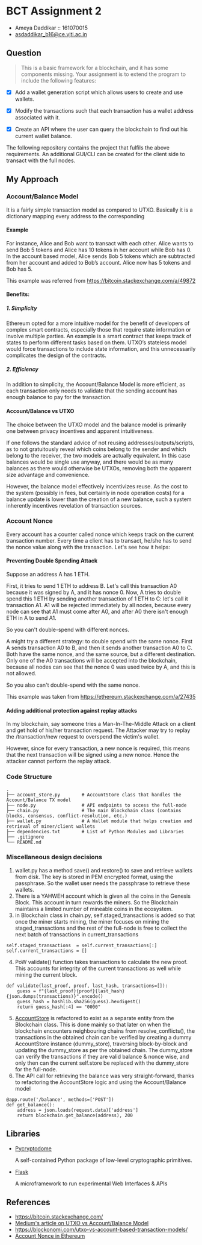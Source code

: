 # BCT Assignment 2
- Ameya Daddikar :: 161070015
- asdaddikar_b16@ce.vjti.ac.in

## Question
>This is a basic framework for a blockchain, and it has some components missing.
Your assignment is to extend the program to include the following features:

- [x] Add a wallet generation script which allows users to create and use wallets.
- [x] Modify the transactions such that each transaction has a wallet address associated with it.
- [x] Create an API where the user can query the blockchain to find out his current wallet balance.


The following repository contains the project that fulfils the above requirements. An additional GUI/CLI can be created for 
the client side to transact with the full nodes.


## My Approach

### Account/Balance Model
It is a fairly simple transaction model as compared to UTXO. Basically it is a dictionary mapping every address to the corresponding 

#### Example
For instance, Alice and Bob want to transact with each other. Alice wants to send Bob 5 tokens and Alice has 10 tokens in her account while Bob has 0. In the account based model, Alice sends Bob 5 tokens which are subtracted from her account and added to Bob’s account. Alice now has 5 tokens and Bob has 5. 

This example was referred from https://bitcoin.stackexchange.com/a/49872

#### Benefits:

##### 1. Simplicity
Ethereum opted for a more intuitive model for the benefit of developers of complex smart contracts, especially those that require state information or involve multiple parties. An example is a smart contract that keeps track of states to perform different tasks based on them. UTXO’s stateless model would force transactions to include state information, and this unnecessarily complicates the design of the contracts.

##### 2. Efficiency 
In addition to simplicity, the Account/Balance Model is more efficient, as each transaction only needs to validate that the sending account has enough balance to pay for the transaction.

#### Account/Balance vs UTXO
The choice between the UTXO model and the balance model is primarily one between privacy incentives and apparent intuitiveness.

If one follows the standard advice of not reusing addresses/outputs/scripts, as to not gratuitously reveal which coins belong to the sender and which belong to the receiver, the two models are actually equivalent. In this case balances would be single use anyway, and there would be as many balances as there would otherwise be UTXOs, removing both the apparent size advantage and convenience.

However, the balance model effectively incentivizes reuse. As the cost to the system (possibly in fees, but certainly in node operation costs) for a balance update is lower than the creation of a new balance, such a system inherently incentives revelation of transaction sources.

### Account Nonce
Every account has a counter called nonce which keeps track on the current transaction number. Every time a client has to transact, he/she has to send the nonce value along with the transaction. Let's see how it helps:

#### Preventing Double Spending Attack
Suppose an address A has 1 ETH.

First, it tries to send 1 ETH to address B. Let's call this transaction A0 because it was signed by A, and it has nonce 0. Now, A tries to double spend this 1 ETH by sending another transaction of 1 ETH to C: let's call it transaction A1. A1 will be rejected immediately by all nodes, because every node can see that A1 must come after A0, and after A0 there isn't enough ETH in A to send A1.

So you can't double-spend with different nonces.

A might try a different strategy: to double spend with the same nonce. First A sends transaction A0 to B, and then it sends another transaction A0 to C. Both have the same nonce, and the same source, but a different destination. Only one of the A0 transactions will be accepted into the blockchain, because all nodes can see that the nonce 0 was used twice by A, and this is not allowed.

So you also can't double-spend with the same nonce.

This example was taken from https://ethereum.stackexchange.com/a/27435

#### Adding additional protection against replay attacks
In my blockchain, say someone tries a Man-In-The-Middle Attack on a client and get hold of his/her transaction request. The Attacker may try to replay the /transaction/new request to overspend the victim's wallet.

However, since for every transaction, a new nonce is required, this means that the next transaction will be signed using a new nonce. Hence the attacker cannot perform the replay attack.

### Code Structure
```
.
├── account_store.py        # AccountStore class that handles the Account/Balance TX model
├── node.py                 # API endpoints to access the full-node
├── chain.py                # The main Blockchain class (contains blocks, consensus, conflict-resolution, etc.)
├── wallet.py               # A Wallet module that helps creation and retrieval of miner/client wallets
├── dependencies.txt        # List of Python Modules and Libraries
├── .gitignore
└── README.md
```

### Miscellaneous design decisions
1. wallet.py has a method save() and restore() to save and retrieve wallets from disk. The key is stored in PEM encrypted format, using the passphrase. So the wallet user needs the passphrase to retrieve these wallets.
2. There is a YAHWEH account which is given all the coins in the Genesis Block. This account in turn rewards the miners. So the Blockchain maintains a limited number of mineable coins in the ecosystem.
3. in Blockchain class in chain.py, self.staged_transactions is added so that once the miner starts mining, the miner focuses on mining the staged_transactions and the rest of the full-node is free to collect the next batch of transactions in current_transactions
```(python)
self.staged_transactions  = self.current_transactions[:]
self.current_transactions = []
```
4. PoW validate() function takes transactions to calculate the new proof. This accounts for integrity of the current transactions as well while mining the current block.
  ```
  def validate(last_proof, proof, last_hash, transactions=[]):
      guess = f"{last_proof}{proof}{last_hash}{json.dumps(transactions)}".encode()
      guess_hash = hashlib.sha256(guess).hexdigest()
      return guess_hash[:4] == "0000"

  ```

5. [AccountStore](account_store.py) is refactored to exist as a separate entity from the Blockchain class.
This is done mainly so that later on when the blockchain encounters neighbouring chains from resolve_conflicts(), the transactions in the obtained chain can be verified by creating a dummy AccountStore instance (dummy_store), traversing block-by-block and updating the dummy_store as per the obtained chain. The dummy_store can verify the transactions if they are valid balance & nonce wise, and only then can the current self.store be replaced with the dummy_store for the full-node.
6. The API call for retrieving the balance was very straight-forward, thanks to refactoring the AccountStore logic and using the Account/Balance model
```
@app.route('/balance', methods=['POST'])
def get_balance():
    address = json.loads(request.data)['address']
    return blockchain.get_balance(address), 200
```





## Libraries
- [Pycryptodome](https://pycryptodome.readthedocs.io)

  A self-contained Python package of low-level cryptographic primitives.

- [Flask](https://flask.palletsprojects.com/en/1.1.x/api/)

  A microframework to run experimental Web Interfaces & APIs

## References
- https://bitcoin.stackexchange.com/
- [Medium's article on UTXO vs Account/Balance Model](https://medium.com/@sunflora98/utxo-vs-account-balance-model-5e6470f4e0cf)
- https://blockonomi.com/utxo-vs-account-based-transaction-models/
- [Account Nonce in Ethereum](https://kb.myetherwallet.com/en/transactions/what-is-nonce/)
